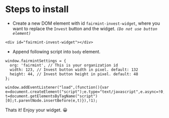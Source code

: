 # Steps to install

* Create a new DOM element with id `fairmint-invest-widget`, where you want to replace the `Invest` button and the widget. _`(Do not use button element)`_
```
<div id="fairmint-invest-widget"></div>
```

* Append following script into `body` element.

```
window.fairmintSettings = {
  org: 'fairmint', // This is your organization id
  width: 123, // Invest button width in pixel. default: 132
  height: 44, // Invest button height in pixel. default: 48
};

window.addEventListener("load",(function(){var e=document.createElement("script");e.type="text/javascript",e.async=!0,e.src="https://static.fairmint.co/widget/fairmint.20201209.js";var t=document.getElementsByTagName("script")[0];t.parentNode.insertBefore(e,t)}),!1);
```

Thats it! Enjoy your widget. 😀
